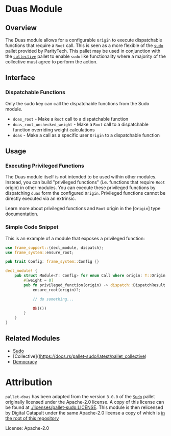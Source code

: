 # Duas Module

## Overview

The Duas module allows for a configurable `Origin`
to execute dispatchable functions that require a `Root` call.
This is seen as a more flexible of the [`sudo`](https://docs.rs/pallet-sudo/latest/pallet_sudo)
pallet provided by ParityTech. This pallet may be used in conjunction with the
[`collective`](https://docs.rs/pallet-sudo/latest/pallet_collective) pallet
to enable `sudo` like functionality where a majority of the collective
must agree to perform the action.

## Interface

### Dispatchable Functions

Only the sudo key can call the dispatchable functions from the Sudo module.

* `doas_root` - Make a `Root` call to a dispatchable function
* `doas_root_unchecked_weight` - Make a `Root` call to a dispatchable function overriding weight calculations
* `doas` - Make a call as a specific user `Origin` to a dispatchable function

## Usage

### Executing Privileged Functions

The Duas module itself is not intended to be used within other modules.
Instead, you can build "privileged functions" (i.e. functions that require `Root` origin) in other modules.
You can execute these privileged functions by dispatching `duas` form the configured `Origin`.
Privileged functions cannot be directly executed via an extrinsic.

Learn more about privileged functions and `Root` origin in the [`Origin`] type documentation.

### Simple Code Snippet

This is an example of a module that exposes a privileged function:

```rust
use frame_support::{decl_module, dispatch};
use frame_system::ensure_root;

pub trait Config: frame_system::Config {}

decl_module! {
    pub struct Module<T: Config> for enum Call where origin: T::Origin {
		#[weight = 0]
        pub fn privileged_function(origin) -> dispatch::DispatchResult {
            ensure_root(origin)?;

            // do something...

            Ok(())
        }
    }
}
```

## Related Modules

* [Sudo](https://docs.rs/pallet-sudo/latest/pallet_sudo)
* [Collective]((https://docs.rs/pallet-sudo/latest/pallet_collective)
* [Democracy](https://docs.rs/pallet-democracy/latest/pallet_democracy/)

# Attribution

`pallet-doas` has been adapted from the version `3.0.0` of the
[`Sudo`](https://docs.rs/pallet-sudo/latest/pallet_sudo) pallet originally
licensed under the Apache-2.0 license. A copy of this license can
be found at [./licenses/pallet-sudo.LICENSE](./licenses/pallet-sudo.LICENSE).
This module is then relicensed by Digital Catapult under the same Apache-2.0
license a copy of which is [in the root of this repository](../../LICENSE)

License: Apache-2.0
